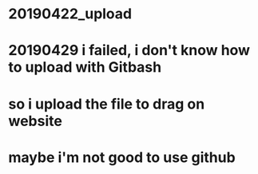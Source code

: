 # 20190422_upload
# 20190429 i failed, i don't know how to upload with Gitbash
# so i upload the file to drag on website
# maybe i'm not good to use github 
